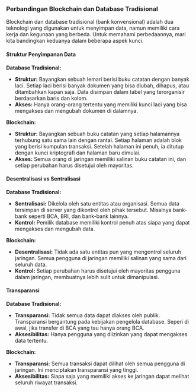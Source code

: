 ### Perbandingan Blockchain dan Database Tradisional 

Blockchain dan database tradisional (bank konvensional) adalah dua teknologi yang digunakan untuk menyimpan data, namun memiliki cara kerja dan kegunaan yang berbeda. Untuk memahami perbedaannya, mari kita bandingkan keduanya dalam beberapa aspek kunci.

#### Struktur Penyimpanan Data

**Database Tradisional:**
- **Struktur:** Bayangkan sebuah lemari berisi buku catatan dengan banyak laci. Setiap laci berisi banyak dokumen yang bisa diubah, dihapus, atau ditambahkan kapan saja. Data disimpan dalam tabel yang terorganisir berdasarkan baris dan kolom.
- **Akses:** Hanya orang-orang tertentu yang memiliki kunci laci yang bisa mengakses dan mengubah dokumen di dalamnya.

**Blockchain:**
- **Struktur:** Bayangkan sebuah buku catatan yang setiap halamannya terhubung satu sama lain dengan rantai. Setiap halaman adalah blok yang berisi kumpulan transaksi. Setelah halaman ini penuh, ia ditutup dengan kunci kriptografi dan halaman baru dimulai.
- **Akses:** Semua orang di jaringan memiliki salinan buku catatan ini, dan setiap perubahan harus disetujui oleh mayoritas.

#### Desentralisasi vs Sentralisasi

**Database Tradisional:**
- **Sentralisasi:** Dikelola oleh satu entitas atau organisasi. Semua data tersimpan di server yang dikontrol oleh pihak tersebut. Misalnya bank-bank seperti BCA, BRI, dan bank-bank lainnya.
- **Kontrol:** Pemilik database memiliki kontrol penuh atas siapa yang dapat mengakses dan mengubah data.

**Blockchain:**
- **Desentralisasi:** Tidak ada satu entitas pun yang mengontrol seluruh jaringan. Semua pengguna di jaringan memiliki salinan yang sama dari seluruh data.
- **Kontrol:** Setiap perubahan harus disetujui oleh mayoritas pengguna dalam jaringan, membuatnya lebih sulit untuk dimanipulasi.

#### Transparansi

**Database Tradisional:**
- **Transparansi:** Tidak semua data dapat diakses oleh publik. Transparansi bergantung pada kebijakan pengelola database. Seperi di awal, jika transfer di BCA yang tau hanya orang BCA.
- **Aksesibilitas:** Hanya pengguna yang diizinkan yang dapat mengakses data tertentu.

**Blockchain:**
- **Transparansi:** Semua transaksi dapat dilihat oleh semua pengguna di jaringan. Ini menciptakan transparansi yang tinggi.
- **Aksesibilitas:** Siapa saja yang memiliki akses ke jaringan dapat melihat seluruh riwayat transaksi.
